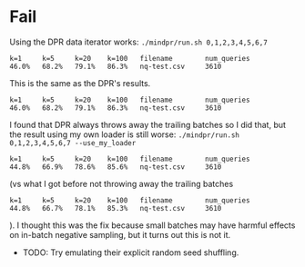 # Fail
Using the DPR data iterator works: `./mindpr/run.sh 0,1,2,3,4,5,6,7`
```
k=1     k=5     k=20    k=100   filename        num_queries
46.0%   68.2%   79.1%   86.3%   nq-test.csv     3610
```
This is the same as the DPR's results.
```
k=1     k=5     k=20    k=100   filename        num_queries
46.0%   68.2%   79.1%   86.3%   nq-test.csv     3610
```
I found that DPR always throws away the trailing batches so I did that, but the result using my own loader is still worse: `./mindpr/run.sh 0,1,2,3,4,5,6,7 --use_my_loader`
```
k=1     k=5     k=20    k=100   filename        num_queries
44.8%   66.9%   78.6%   85.6%   nq-test.csv     3610
```
(vs what I got before not throwing away the trailing batches
```
k=1     k=5     k=20    k=100   filename        num_queries
44.8%   66.7%   78.1%   85.3%   nq-test.csv     3610
```
). I thought this was the fix because small batches may have harmful effects on in-batch negative sampling, but it turns out this is not it.

- TODO: Try emulating their explicit random seed shuffling.
